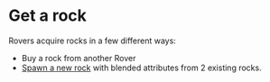 # Get a rock

Rovers acquire rocks in a few different ways:

* Buy a rock from another Rover
* [Spawn a new rock](rock-spawning.md) with blended attributes from 2 existing rocks.
